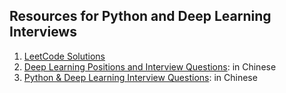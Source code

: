 ## Resources for Python and Deep Learning Interviews
1. [LeetCode Solutions](https://github.com/azl397985856/leetcode)
2. [Deep Learning Positions and Interview Questions](https://github.com/HarleysZhang/2019_algorithm_intern_information): in Chinese
3. [Python & Deep Learning Interview Questions](https://github.com/imhuay/Algorithm_Interview_Notes-Chinese): in Chinese
